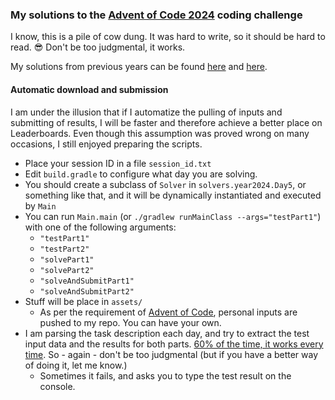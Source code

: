 ### My solutions to the [Advent of Code 2024](https://adventofcode.com/2024/) coding challenge

I know, this is a pile of cow dung. It was hard to write, so it should be hard to read. 😎 Don't be too judgmental, it
works.

My solutions from previous years can be found [here](https://github.com/bercee/AoC2023)
and [here](https://github.com/bercee/AoC2022).

#### Automatic download and submission

I am under the illusion that if I automatize the pulling of inputs and submitting of results, I will be faster and
therefore achieve a better place on Leaderboards. Even though this assumption was proved wrong on many occasions, I
still
enjoyed preparing the scripts.

- Place your session ID in a file `session_id.txt`
- Edit `build.gradle` to configure what day you are solving.
- You should create a subclass of `Solver` in `solvers.year2024.Day5`, or something like that, and it will be
  dynamically instantiated and executed by `Main`
- You can run `Main.main` (or `./gradlew runMainClass --args="testPart1"`) with one of the following arguments:
    - `"testPart1"`
    - `"testPart2"`
    - `"solvePart1"`
    - `"solvePart2"`
    - `"solveAndSubmitPart1"`
    - `"solveAndSubmitPart2"`
- Stuff will be place in `assets/`
    - As per the requirement of [Advent of Code](https://adventofcode.com/2024/about), personal inputs are pushed to my
      repo. You can have your own.
- I am parsing the task description each day, and try to extract the test input data and the results for both
  parts. [60% of the time, it works every time](https://www.youtube.com/watch?v=pjvQFtlNQ-M). So - again - don't be too
  judgmental (but if you have a better way of doing it, let me know.)
    - Sometimes it fails, and asks you to type the test result on the console. 